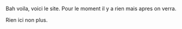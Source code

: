Bah voila, voici le site. Pour le moment il y a rien mais apres on verra.





















Rien ici non plus.
